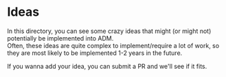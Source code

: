 # Ideas

In this directory, you can see some crazy ideas that might (or might not) potentially be implemented into ADM.  
Often, these ideas are quite complex to implement/require a lot of work, so they are most likely to be implemented 1-2 years in the future.

If you wanna add your idea, you can submit a PR and we'll see if it fits.  
